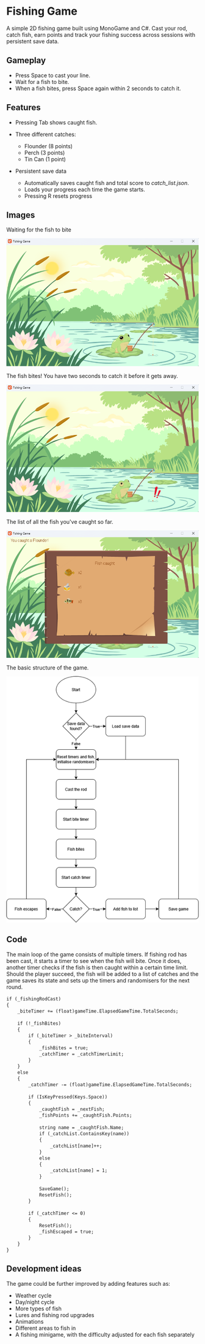 # Fishing Game

A simple 2D fishing game built using MonoGame and C#. Cast your rod, catch fish, earn points and track your fishing success across sessions with persistent save data.


## Gameplay

* Press Space to cast your line.
* Wait for a fish to bite.
* When a fish bites, press Space again within 2 seconds to catch it.


## Features

* Pressing Tab shows caught fish.
* Three different catches:
  * Flounder (8 points)
  * Perch (3 points)
  * Tin Can (1 point)

* Persistent save data
  * Automatically saves caught fish and total score to _catch_list.json_.
  * Loads your progress each time the game starts.
  * Pressing R resets progress



## Images

Waiting for the fish to bite

<img src="https://github.com/RiinaP/FishingGame/blob/main/Images/Screenshot1.png" alt="Screenshot of the initial state of the game">

The fish bites! You have two seconds to catch it before it gets away.


<img src="https://github.com/RiinaP/FishingGame/blob/main/Images/Screenshot2.png" alt="Screenshot of the moment when a fish bites">

The list of all the fish you've caught so far.


<img src="https://github.com/RiinaP/FishingGame/blob/main/Images/Screenshot3.png" alt="Screenshot of the results screen">

The basic structure of the game.

<img src="https://github.com/RiinaP/FishingGame/blob/main/Images/Flowchart.png" alt="Flowchart that outlines the structure of the game">



## Code

The main loop of the game consists of multiple timers. If fishing rod has been cast, it starts a timer to see when the fish will bite. Once it does, another timer checks if the fish is then caught within a certain time limit. Should the player succeed, the fish will be added to a list of catches and the game saves its state and sets up the timers and randomisers for the next round.
```
if (_fishingRodCast)
{
    _biteTimer += (float)gameTime.ElapsedGameTime.TotalSeconds;

    if (!_fishBites)
    {
        if (_biteTimer > _biteInterval)
        {
            _fishBites = true;
            _catchTimer = _catchTimerLimit;
        }
    }
    else
    {
        _catchTimer -= (float)gameTime.ElapsedGameTime.TotalSeconds;

        if (IsKeyPressed(Keys.Space))
        {
            _caughtFish = _nextFish;
            _fishPoints += _caughtFish.Points;

            string name = _caughtFish.Name;
            if (_catchList.ContainsKey(name))
            {
                _catchList[name]++;
            }
            else
            {
                _catchList[name] = 1;
            }

            SaveGame();
            ResetFish();
        }

        if (_catchTimer <= 0)
        {
            ResetFish();
            _fishEscaped = true;
        }
    }
}
```


## Development ideas

The game could be further improved by adding features such as:

* Weather cycle
* Day/night cycle
* More types of fish
* Lures and fishing rod upgrades
* Animations
* Different areas to fish in
* A fishing minigame, with the difficulty adjusted for each fish separately